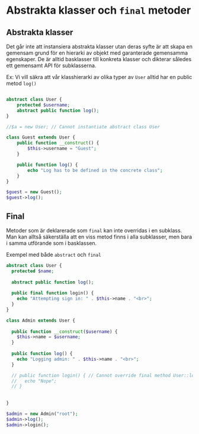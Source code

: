 # Abstrakta klasser och `final` metoder

## Abstrakta klasser
Det går inte att instansiera abstrakta klasser utan deras syfte är att skapa en gemensam grund för en hierarki av objekt med garanterade gemensamma egenskaper.
De är alltid basklasser till konkreta klasser och dikterar således ett gemensamt API för subklasserna.


Ex: Vi vill säkra att vår klasshierarki av olika typer av `User` alltid har en public metod `log()`
```php

abstract class User {
    protected $username;
    abstract public function log();
}

//$a = new User; // Cannot instantiate abstract class User

class Guest extends User {
    public function __construct() {
        $this->username = "Guest";
    }

    public function log() {
        echo "Log has to be defined in the concrete class";
    }
}

$guest = new Guest();
$guest->log();

```

## Final

Metoder som är deklarerade som `final` kan inte overridas i en subklass. Man kan alltså säkerställa att en viss metod finns i alla subklasser, men bara i samma utförande som i basklassen.

Exempel med både `abstract` och `final`
```php
abstract class User {
  protected $name;
  
  abstract public function log();
  
  public final function login() {
    echo "Attempting sign in: " . $this->name . "<br>";
  }
}

class Admin extends User {
  
  public function __construct($username) {
    $this->name = $username;
  }
  
  public function log() {
    echo "Logging admin: " . $this->name . "<br>";
  }

  // public function login() { // Cannot override final method User::login()
  //   echo "Nope";            
  // }
  
  
}

$admin = new Admin("root");
$admin->log();
$admin->login();
```




